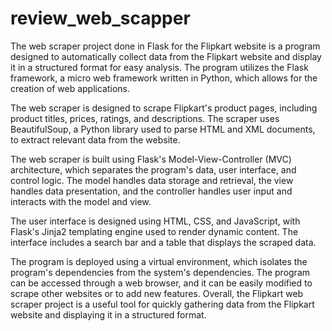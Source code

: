 # review_web_scapper
The web scraper project done in Flask for the Flipkart website is a program designed to automatically collect data from 
the Flipkart website and display it in a structured format for easy analysis. 
The program utilizes the Flask framework, a micro web framework written in Python, which allows for the creation of web applications.

The web scraper is designed to scrape Flipkart's product pages, including product titles, prices, ratings, and descriptions. 
The scraper uses BeautifulSoup, a Python library used to parse HTML and XML documents, to extract relevant data from the website.

The web scraper is built using Flask's Model-View-Controller (MVC) architecture, which separates the program's data, user interface, and control logic. 
The model handles data storage and retrieval, the view handles data presentation, and the controller handles user input and interacts with the model and view.

The user interface is designed using HTML, CSS, and JavaScript, with Flask's Jinja2 templating engine used to render dynamic content. 
The interface includes a search bar and a table that displays the scraped data.

The program is deployed using a virtual environment, which isolates the program's dependencies from the system's dependencies. 
The program can be accessed through a web browser, and it can be easily modified to scrape other websites or to add new features. Overall, 
the Flipkart web scraper project is a useful tool for quickly gathering data from the Flipkart website and displaying it in a structured format.
